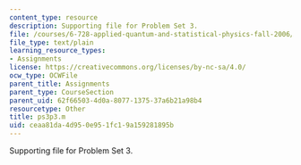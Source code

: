 ```yaml
---
content_type: resource
description: Supporting file for Problem Set 3.
file: /courses/6-728-applied-quantum-and-statistical-physics-fall-2006/ceaa81da4d950e951fc19a159281895b_ps3p3.m
file_type: text/plain
learning_resource_types:
- Assignments
license: https://creativecommons.org/licenses/by-nc-sa/4.0/
ocw_type: OCWFile
parent_title: Assignments
parent_type: CourseSection
parent_uid: 62f66503-4d0a-8077-1375-37a6b21a98b4
resourcetype: Other
title: ps3p3.m
uid: ceaa81da-4d95-0e95-1fc1-9a159281895b
---
```

Supporting file for Problem Set 3.